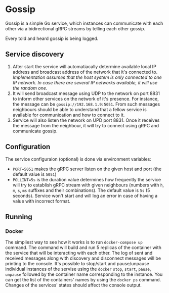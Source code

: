 # Gossip
Gossip is a simple Go service, which instances can communicate with each other via a bidirectional gRPC streams by telling each other gossip.

Every told and heard gossip is being logged.

## Service discovery
1. After start the service will automatiacally determine available local IP address and broadcast address of the network that it's connected to. 
*Implementation assumes that the host system is only connected to one IP network. In case there are several IP networks available, it will use the random one.*
2. It will send broadcast message using UDP to the network on port 8831 to inform other services on the network of it's presence. For instance, the message can be `gossip://192.168.1.9:5051`. From such messages neighbours should be able to understand that a fellow service is available for communication and how to connect to it.
3. Service will also listen the network on UPD port 8831. Once it receives the message from the neighbour, it will try to connect using gRPC and communicate gossip.  

## Configuration
The service configuraion (optional) is done via environment variables:
- `PORT=5051` makes the gRPC server listen on the given host and port (the default value is `5051`)
- `POLLINT=5s` is the duration value determines how frequently the service will try to establish gRPC stream with given neighbours (numbers with `h`, `m`, `s`, `ms` suffixes and their combinations). The default value is `5s` (5 seconds). Service won't start and will log an error in case of having a value with incorrect format.

## Running
### Docker
The simpliest way to see how it works is to run `docker-compose up` command. The command will build and run 5 replicas of the container with the service that will be interacting with each other. The log of sent and received messages along with discovery and disconnect messages will be printing to the console.
It's possible to stop/start and pause/unpause individual instances of the servise using the `docker` `stop`, `start`, `pause`, `unpause` followed by the container name corresponding to the instance. You can get the list of the containers' names by using the `docker ps` command. Changes of the services' states should affect the console output.